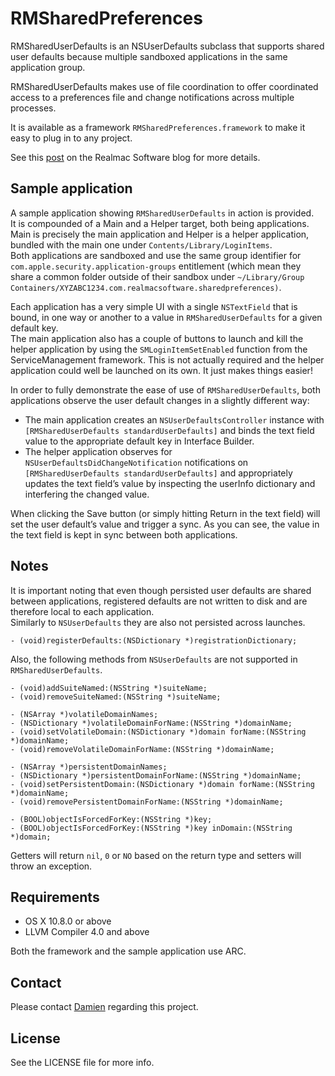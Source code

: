 # RMSharedPreferences

RMSharedUserDefaults is an NSUserDefaults subclass that supports shared user defaults because multiple sandboxed applications in the same application group.

RMSharedUserDefaults makes use of file coordination to offer coordinated access to a preferences file and change notifications across multiple processes.

It is available as a framework `RMSharedPreferences.framework` to make it easy to plug in to any project.

See this [post](http://realmacsoftware.com/blog/shared-preferences-between-sandboxed-applications) on the Realmac Software blog for more details.

## Sample application

A sample application showing `RMSharedUserDefaults` in action is provided.  
It is compounded of a Main and a Helper target, both being applications. Main is precisely the main application and Helper is a helper application, bundled with the main one under `Contents/Library/LoginItems`.  
Both applications are sandboxed and use the same group identifier for `com.apple.security.application-groups` entitlement (which mean they share a common folder outside of their sandbox under `~/Library/Group Containers/XYZABC1234.com.realmacsoftware.sharedpreferences)`.

Each application has a very simple UI with a single `NSTextField` that is bound, in one way or another to a value in `RMSharedUserDefaults` for a given default key.  
The main application also has a couple of buttons to launch and kill the helper application by using the `SMLoginItemSetEnabled` function from the ServiceManagement framework. This is not actually required and the helper application could well be launched on its own. It just makes things easier!

In order to fully demonstrate the ease of use of `RMSharedUserDefaults`, both applications observe the user default changes in a slightly different way:

- The main application creates an `NSUserDefaultsController` instance with `[RMSharedUserDefaults standardUserDefaults]` and binds the text field value to the appropriate default key in Interface Builder.
- The helper application observes for `NSUserDefaultsDidChangeNotification` notifications on `[RMSharedUserDefaults standardUserDefaults]` and appropriately updates the text field’s value by inspecting the userInfo dictionary and interfering the changed value.

When clicking the Save button (or simply hitting Return in the text field) will set the user default’s value and trigger a sync. As you can see, the value in the text field is kept in sync between both applications.

## Notes

It is important noting that even though persisted user defaults are shared between applications, registered defaults are not written to disk and are therefore local to each application.   
Similarly to `NSUserDefaults` they are also not persisted across launches.

```
- (void)registerDefaults:(NSDictionary *)registrationDictionary;
```

Also, the following methods from `NSUserDefaults` are not supported in `RMSharedUserDefaults`.

```
- (void)addSuiteNamed:(NSString *)suiteName;
- (void)removeSuiteNamed:(NSString *)suiteName;

- (NSArray *)volatileDomainNames;
- (NSDictionary *)volatileDomainForName:(NSString *)domainName;
- (void)setVolatileDomain:(NSDictionary *)domain forName:(NSString *)domainName;
- (void)removeVolatileDomainForName:(NSString *)domainName;

- (NSArray *)persistentDomainNames;
- (NSDictionary *)persistentDomainForName:(NSString *)domainName;
- (void)setPersistentDomain:(NSDictionary *)domain forName:(NSString *)domainName;
- (void)removePersistentDomainForName:(NSString *)domainName;

- (BOOL)objectIsForcedForKey:(NSString *)key;
- (BOOL)objectIsForcedForKey:(NSString *)key inDomain:(NSString *)domain;
```

Getters will return `nil`, `0` or `NO` based on the return type and setters will throw an exception.

## Requirements

- OS X 10.8.0 or above
- LLVM Compiler 4.0 and above

Both the framework and the sample application use ARC.

## Contact

Please contact [Damien](mailto:damien@realmacsoftware.com) regarding this project.

## License

See the LICENSE file for more info.